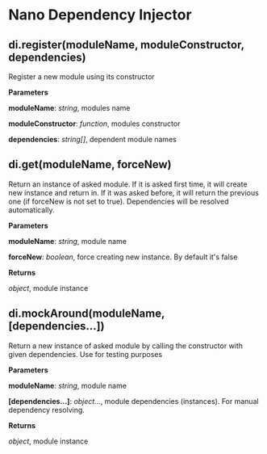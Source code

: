 Nano Dependency Injector
========================
di.register(moduleName, moduleConstructor, dependencies)
--------------------------------------------------------
Register a new module using its constructor


**Parameters**

**moduleName**:  *string*,  modules name

**moduleConstructor**:  *function*,  modules constructor

**dependencies**:  *string[]*,  dependent module names

di.get(moduleName, forceNew)
----------------------------
Return an instance of asked module. If it is asked first time, it will create new instance and return in. If it was asked before, it will return the previous one (if forceNew is not set to true). Dependencies will be resolved automatically.


**Parameters**

**moduleName**:  *string*,  module name

**forceNew**:  *boolean*,  force creating new instance. By default it's false

**Returns**

*object*,  module instance

di.mockAround(moduleName, \[dependencies...\])
----------------------------------------------
Return a new instance of asked module by calling the constructor with given dependencies. Use for testing purposes


**Parameters**

**moduleName**:  *string*,  module name

**[dependencies...]**:  *object...*,  module dependencies (instances). For manual dependency resolving.

**Returns**

*object*,  module instance

